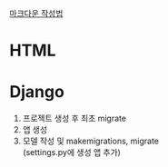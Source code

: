 [마크다운 작성법](https://post.naver.com/viewer/postView.nhn?volumeNo=24627214)

HTML
==========

Django
==========
1. 프로젝트 생성 후 최초 migrate
2. 앱 생성
3. 모델 작성 및 makemigrations, migrate  
(settings.py에 생성 앱 추가)

